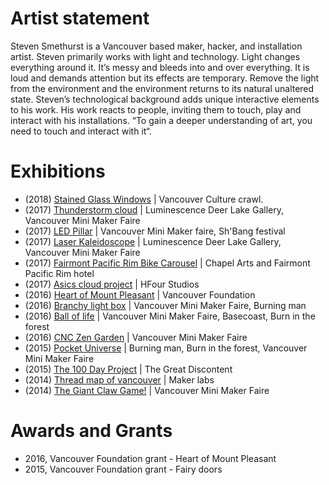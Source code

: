 # Artist statement

Steven Smethurst is a Vancouver based maker, hacker, and installation artist. Steven primarily works with light and technology. Light changes everything around it. It’s messy and bleeds into and over everything. It is loud and demands attention but its effects are temporary. Remove the light from the environment and the environment returns to its natural unaltered state. Steven’s technological background adds unique interactive elements to his work. His work reacts to people, inviting them to touch, play and interact with his installations. “To gain a deeper understanding of art, you need to touch and interact with it“. 

# Exhibitions 

- (2018) [Stained Glass Windows](https://blog.abluestar.com/projects/2018-stained-glass-window) | Vancouver Culture crawl. 
- (2017) [Thunderstorm cloud](https://blog.abluestar.com/) | Luminescence Deer Lake Gallery, Vancouver Mini Maker Faire 
- (2017) [LED Pillar](https://blog.abluestar.com/projects/2017-led-pillar) | Vancouver Mini Maker faire, Sh'Bang festival  
- (2017) [Laser Kaleidoscope](https://blog.abluestar.com/projects/2017-laser-kaleidoscope) | Luminescence Deer Lake Gallery, Vancouver Mini Maker Faire 
- (2017) [Fairmont Pacific Rim Bike Carousel](https://blog.abluestar.com/projects/2017-bike-carousel) |  Chapel Arts and  Fairmont Pacific Rim hotel  
- (2017) [Asics cloud project](https://blog.abluestar.com/projects/2017-asics-color-changing-cloud-project) | HFour Studios  
- (2016) [Heart of Mount Pleasant](https://blog.abluestar.com/projects/2016-heart-of-mount-pleasant) | Vancouver Foundation  
- (2016) [Branchy light box](https://blog.abluestar.com/projects/2016-branchy-light-box) | Vancouver Mini Maker Faire, Burning man 
- (2016) [Ball of life](https://blog.abluestar.com/projects/2016-ball-of-life) | Vancouver Mini Maker Faire, Basecoast, Burn in the forest 
- (2016) [CNC Zen Garden](https://blog.abluestar.com/projects/2016-CNCZenGarden) | Vancouver Mini Maker Faire 
- (2015) [Pocket Universe](https://blog.abluestar.com/projects/2015-pocketuniverse) | Burning man, Burn in the forest, Vancouver Mini Maker Faire 
- (2015) [The 100 Day Project](https://blog.abluestar.com/projects/2015-The100DayProject) | The Great Discontent 
- (2014) [Thread map of vancouver](https://blog.abluestar.com/projects/2014-threadmapofvancouver) | Maker labs 
- (2014) [The Giant Claw Game!](https://blog.abluestar.com/projects/2014-thegiantclawgame) | Vancouver Mini Maker Faire 

# Awards and Grants

- 2016, Vancouver Foundation grant - Heart of Mount Pleasant
- 2015, Vancouver Foundation grant - Fairy doors  
